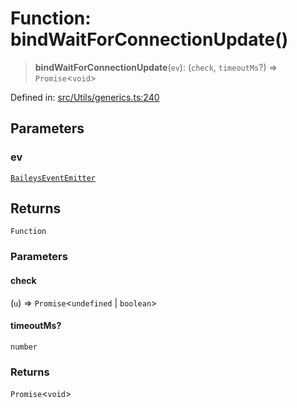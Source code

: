 # Function: bindWaitForConnectionUpdate()

> **bindWaitForConnectionUpdate**(`ev`): (`check`, `timeoutMs`?) => `Promise`\<`void`\>

Defined in: [src/Utils/generics.ts:240](https://github.com/Fokusdotid/bail/blob/0fe6346a5ff68a74eb71890335c982b44e2da604/src/Utils/generics.ts#L240)

## Parameters

### ev

[`BaileysEventEmitter`](../interfaces/BaileysEventEmitter.md)

## Returns

`Function`

### Parameters

#### check

(`u`) => `Promise`\<`undefined` \| `boolean`\>

#### timeoutMs?

`number`

### Returns

`Promise`\<`void`\>
